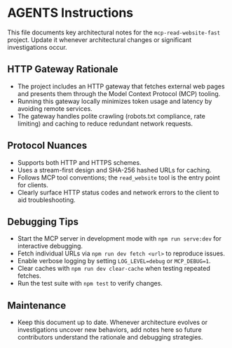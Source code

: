 # AGENTS Instructions

This file documents key architectural notes for the `mcp-read-website-fast` project. Update it whenever architectural changes or significant investigations occur.

## HTTP Gateway Rationale
- The project includes an HTTP gateway that fetches external web pages and presents them through the Model Context Protocol (MCP) tooling.
- Running this gateway locally minimizes token usage and latency by avoiding remote services.
- The gateway handles polite crawling (robots.txt compliance, rate limiting) and caching to reduce redundant network requests.

## Protocol Nuances
- Supports both HTTP and HTTPS schemes.
- Uses a stream-first design and SHA-256 hashed URLs for caching.
- Follows MCP tool conventions; the `read_website` tool is the entry point for clients.
- Clearly surface HTTP status codes and network errors to the client to aid troubleshooting.

## Debugging Tips
- Start the MCP server in development mode with `npm run serve:dev` for interactive debugging.
- Fetch individual URLs via `npm run dev fetch <url>` to reproduce issues.
- Enable verbose logging by setting `LOG_LEVEL=debug` or `MCP_DEBUG=1`.
- Clear caches with `npm run dev clear-cache` when testing repeated fetches.
- Run the test suite with `npm test` to verify changes.

## Maintenance
- Keep this document up to date. Whenever architecture evolves or investigations uncover new behaviors, add notes here so future contributors understand the rationale and debugging strategies.
